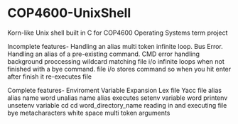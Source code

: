 # COP4600-UnixShell
Korn-like Unix shell built in C for COP4600 Operating Systems term project

Incomplete features-
Handling an alias multi token infinite loop. Bus Error.
Handling an alias of a pre-existing command.
CMD
error handling
background proccessing
wildcard matching
file i/o infinite loops when not finished with a bye command.
file i/o stores command so when you hit enter after finish it re-executes file


Complete features-
Enviroment Variable Expansion
Lex file
Yacc file
alias
alias name word
unalias name
alias executes
setenv variable word
printenv
unsetenv variable
cd
cd word_directory_name
reading in and executing file
bye
metacharacters
white space
multi token arguments
